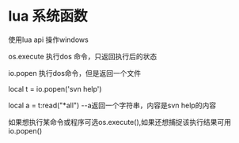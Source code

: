 # lua 系统函数

使用lua api 操作windows

os.execute 执行dos 命令，只返回执行后的状态

io.popen 执行dos命令，但是返回一个文件

local t = io.popen('svn help')

local a = t:read("*all")
--a返回一个字符串，内容是svn help的内容

如果想执行某命令或程序可选os.execute(),如果还想捕捉该执行结果可用io.popen()

